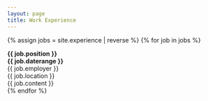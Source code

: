 ```yaml
---
layout: page
title: Work Experience
---
```


{% assign jobs = site.experience | reverse %}
{% for job in jobs %}
<div class="grid experience-entry">
  <div class="cell cell--12 cell--md-9"><strong>
    {{ job.position }}
  </strong></div>
  <div class="cell cell--12 cell--md-3"><strong>
    {{ job.daterange }}
  </strong></div>
  <div class="cell cell--12 cell--md-9 employer">
    {{ job.employer }}
  </div>
  <div class="cell cell--12 cell--md-3 employer">
    {{ job.location }}
  </div>
  <div class="cell cell--12">
    {{ job.content }}
  </div>
</div>
{% endfor %}
